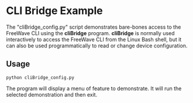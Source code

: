 # CLI Bridge Example

The "cliBridge_config.py" script demonstrates bare-bones access to the FreeWave CLI using the **cliBridge** program. **cliBridge** is normally used interactively to access the FreeWave CLI from the Linux Bash shell, but it can also be used programmatically to read or change device configuration.

## Usage

```python cliBridge_config.py```

The program will display a menu of feature to demonstrate. It will run the selected demonstration and then exit.
